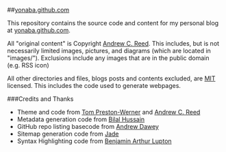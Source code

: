 ##[yonaba.github.com](http://yonaba.github.com)

This repository contains the source code and content for my personal blog at [yonaba.github.com](http://yonaba.github.com).

All "original content" is Copyright [Andrew C. Reed](http://andrewcreed.com).
This includes, but is not necessarily limited images, pictures, and diagrams (which are located in "images/"). Exclusions include any images that are in the public domain (e.g. RSS icon)

All other directories and files, blogs posts and contents excluded, are [MIT](http://www.opensource.org/licenses/mit-license.php) licensed. This includes the code used to generate webpages.

###Credits and Thanks

* Theme and code from [Tom Preston-Werner](https://github.com/mojombo/mojombo.github.com) and [Andrew C. Reed](http://andrewcreed.com)
* Metadata generation code from [Bilal Hussain](https://github.com/Bilalh/bilalh.github.com/tree/source)
* GitHub repo listing basecode from [Andrew Dawey](http://aboutcode.net/2010/11/11/list-github-projects-using-javascript.html)
* Sitemap generation code from [Jade](https://github.com/plusjade/jekyll-bootstrap)
* Syntax Highlighting code from [Benjamin Arthur Lupton](https://github.com/balupton/jquery-syntaxhighlighter)
